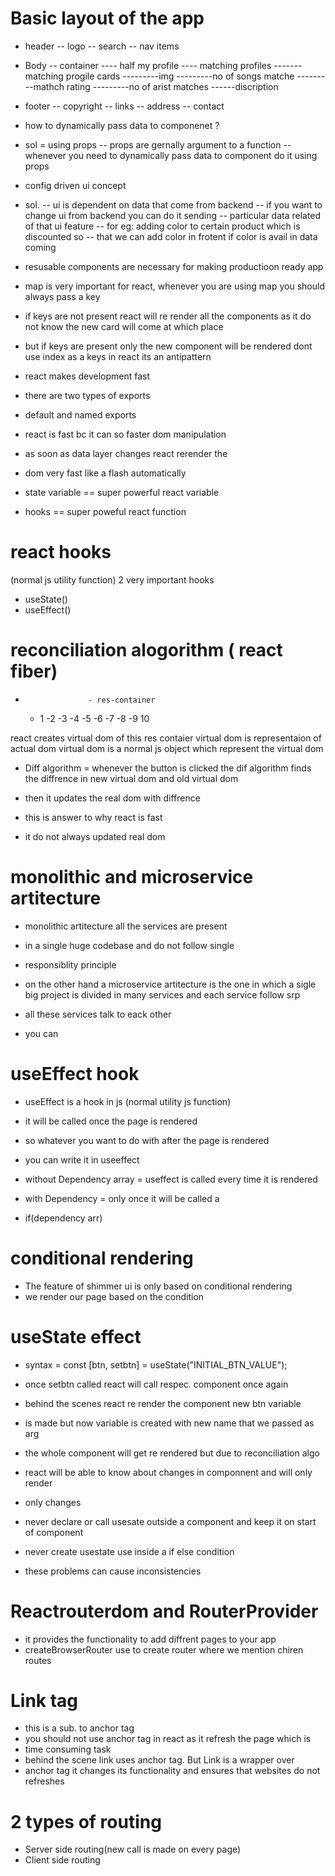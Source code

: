 # Basic layout of the app

- header
-- logo
-- search
-- nav items

- Body
-- container
---- half my profile
---- matching profiles 
-------matching progile cards
---------img
---------no of songs matche
---------mathch rating
---------no of arist matches
------discription

- footer
-- copyright
-- links
-- address
-- contact


- how to dynamically pass data to componenet ?
- sol = using props
-- props are gernally argument to a function
-- whenever you need to dynamically pass data to component do it using props

- config driven ui concept
- sol. 
-- ui is dependent on data that come from backend
-- if you want to change ui from backend you can do it sending 
-- particular data related of that ui feature 
-- for eg: adding color to certain product which is discounted so 
-- that we can add color in frotent if color is avail in data coming

- resusable components are necessary for making productioon ready app

- map is very important for react, whenever you are using map you should always pass a key

- if keys are not present react will re render all the components as it do not know the new card will come at which place 
- but if keys are present only the new component will be rendered
 dont use index as a keys in react its an antipattern

- react makes development fast

- there are two types of exports
- default and named exports

- react is fast bc it can so faster dom manipulation
- as soon as data layer changes react rerender the 
- dom very fast like a flash automatically

- state variable == super powerful react variable
- hooks == super poweful react function

# react hooks
(normal js utility function)
2 very important hooks
- useState()
- useEffect()

# reconciliation alogorithm ( react fiber) 

-                   - res-container
    - 1  -2  -3  -4  -5  -6  -7  -8  -9  10

react creates virtual dom of this res contaier
virtual dom is representaion of actual dom
virtual dom is a normal js object which represent 
the virtual dom

- Diff algorithm =
 whenever the button is clicked the dif algorithm
 finds the diffrence in new virtual dom and old
 virtual dom

- then it updates the real dom with diffrence

- this is answer to why react is fast
- it do not always updated real dom 


# monolithic and microservice artitecture

- monolithic artitecture all the services are present
- in a single huge codebase and do not follow single 
- responsiblity principle

- on the other hand a microservice artitecture is the one in which a sigle big project is divided in many
services and each service follow srp

- all these services talk to eack other
- you can 


# useEffect hook 

- useEffect is a hook in js (normal utility js function)
- it will be called once the page is rendered
- so whatever you want to do with after the page is rendered 
- you can write it in useeffect

- without Dependency array =  useffect is called every time it is rendered
- with Dependency = only once it will be called a
- if(dependency arr) 



# conditional rendering

- The feature of shimmer ui is only based on conditional rendering
- we render our page based on the condition 

# useState effect 

- syntax = const [btn, setbtn] = useState("INITIAL_BTN_VALUE");
- once setbtn called react will call respec. component once again
- behind the scenes react re render the component new btn variable 
- is made but now variable is created with new name that we passed as arg

- the whole component will get re rendered but due to reconciliation algo
- react will be able to know about changes in componnent and will only render
- only changes

- never declare or call usesate outside a component and keep it on start of component
- never create usestate use inside a if else condition
- these problems can cause inconsistencies

# Reactrouterdom and RouterProvider 

- it provides the functionality to add diffrent pages to your app
-  createBrowserRouter use to create router where we mention chiren routes

# Link tag
- this is a sub. to anchor tag
- you should not use anchor tag in react as it refresh the page which is
- time consuming task
- behind the scene link uses anchor tag. But Link is a wrapper over
- anchor tag it changes its functionality and ensures that websites do
not refreshes

# 2 types of routing
- Server side routing(new call is made on every page)
- Client side routing


